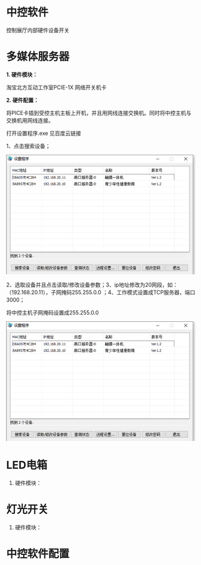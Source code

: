 # 中控软件
控制展厅内部硬件设备开关

# 多媒体服务器
**1. 硬件模块：**

淘宝北方互动工作室PCIE-1X 网络开关机卡

**2. 硬件配置：**

将PICE卡插到受控主机主板上开机，并且用网线连接交换机。同时将中控主机与交换机用网线连接。

打开设置程序.exe 见百度云链接 

1、点击搜索设备；

![设置程序](img/ccs01.png)

2、选取设备并且点击读取/修改设备参数；3、ip地址修改为20网段，如：（192.168.20.11），子网掩码255.255.0.0 ；4、工作模式设置成TCP服务器，端口3000；

将中控主机子网掩码设置成255.255.0.0

![选取设备修改参数设置](img/ccs01.png)

# LED电箱
1. 硬件模块：
# 灯光开关
1. 硬件模块：
# 中控软件配置



